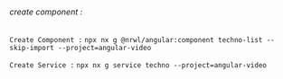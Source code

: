 ###### create component :

`Create Component :`
`npx nx g @nrwl/angular:component techno-list --skip-import --project=angular-video`

`Create Service :`
`npx nx g service techno --project=angular-video`
